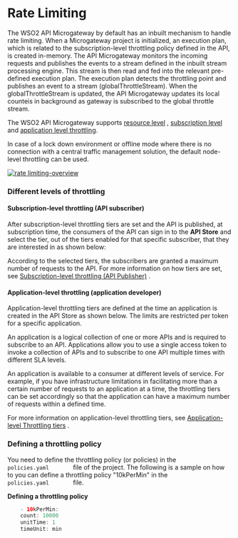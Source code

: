 # Rate Limiting

The WSO2 API Microgateway by default has an inbuilt mechanism to handle rate limiting. When a Microgateway project is initialized, an execution plan, which is related to the subscription-level throttling policy defined in the API, is created in-memory. The API Microgateway monitors the incoming requests and publishes the events to a stream defined in the inbuilt stream processing engine. This stream is then read and fed into the relevant pre-defined execution plan. The execution plan detects the throttling point and publishes an event to a stream (globalThrottleStream). When the globalThrottleStream is updated, the API Microgateway updates its local counteis in background as gateway is subscribed to the global throttle stream.

The WSO2 API Microgateway supports [resource level]({{base_path}}/how-tos/rate-limiting/adding-throttling-policies/) , [subscription level](#subscription-level-throttling-api-subscriber) and [application level throttling](#application-level-throttling-application-developer).

In case of a lock down environment or offline mode where there is no connection with a central traffic management solution, the default node-level throttling can be used.

[![rate limiting-overview]({{base_path}}/assets/img/how-tos/rate-limiting-overview.jpg)]({{base_path}}/assets/img/how-tos/rate-limiting-overview.jpg)

### Different levels of throttling

#### Subscription-level throttling (API subscriber)

After subscription-level throttling tiers are set and the API is published, at subscription time, the consumers of the API can sign in to the **API Store** and select the tier, out of the tiers enabled for that specific subscriber, that they are interested in as shown below:

According to the selected tiers, the subscribers are granted a maximum number of requests to the API. For more information on how tiers are set, see [Subscription-level throttling (API Publisher)](https://apim.docs.wso2.com/en/3.2.0/learn/rate-limiting/setting-throttling-limits/#subscription-level-throttling-api-publisher) .

#### Application-level throttling (application developer)

Application-level throttling tiers are defined at the time an application is created in the API Store as shown below. The limits are restricted per token for a specific application.

An application is a logical collection of one or more APIs and is required to subscribe to an API. Applications allow you to use a single access token to invoke a collection of APIs and to subscribe to one API multiple times with different SLA levels.

An application is available to a consumer at different levels of service. For example, if you have infrastructure limitations in facilitating more than a certain number of requests to an application at a time, the throttling tiers can be set accordingly so that the application can have a maximum number of requests within a defined time.

For more information on application-level throttling tiers, see [Application-level Throttling tiers](https://apim.docs.wso2.com/en/3.2.0/learn/rate-limiting/setting-throttling-limits/#application-level-throttling-application-developer) .

### Defining a throttling policy

You need to define the throttling policy (or policies) in the `         policies.yaml        ` file of the project. The following is a sample on how to you can define a throttling policy "10kPerMin" in the `         policies.yaml        ` file.

**Defining a throttling policy**

``` java
    - 10kPerMin:
    count: 10000
    unitTime: 1
    timeUnit: min
```

